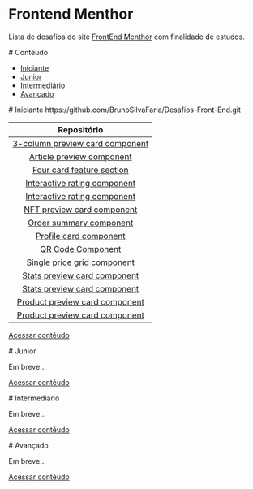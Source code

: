 
# Frontend Menthor

Lista de desafios do site [FrontEnd Menthor](https://www.frontendmentor.io/) com finalidade de estudos.


<a name="contéudo"> 
# Contéudo
</a>


- [Iniciante](#iniciante)
- [Junior](#junior)
- [Intermediário](#intermediário)
- [Avançado](#avançado)


<a name="iniciante"> 
# Iniciante 
</a>
https://github.com/BrunoSilvaFaria/Desafios-Front-End.git
<!-- https://github.com/BrunoSilvaFaria/Desafios-Front-End/tree/main/FrontEndMenthor/Newbie/ -->

|  Repositório   |
|:--------------:|
| [3-column preview card component](https://github.com/BrunoSilvaFaria/Desafios-Front-End/tree/main/FrontEndMenthor/Newbie/3-column-preview-card-component) |
| [Article preview component](https://github.com/BrunoSilvaFaria/Desafios-Front-End/tree/main/FrontEndMenthor/Newbie/article-preview-component-master)|
| [Four card feature section](https://github.com/BrunoSilvaFaria/Desafios-Front-End/tree/main/FrontEndMenthor/Newbie/four-card-feature-section-master)|
| [Interactive rating component](https://github.com/BrunoSilvaFaria/Desafios-Front-End/tree/main/FrontEndMenthor/Newbie/interactive-rating-component)|
| [Interactive rating component](https://github.com/BrunoSilvaFaria/Desafios-Front-End/tree/main/FrontEndMenthor/Newbie/interactive-rating-component)|
| [NFT preview card component](https://github.com/BrunoSilvaFaria/Desafios-Front-End/tree/main/FrontEndMenthor/Newbie/nft-preview-card-component)|
| [Order summary component](https://github.com/BrunoSilvaFaria/Desafios-Front-End/tree/main/FrontEndMenthor/Newbie/order-summary-component)  |
| [Profile card component](https://github.com/BrunoSilvaFaria/Desafios-Front-End/tree/main/FrontEndMenthor/Newbie/profile-card-component-) |
| [QR Code Component](https://github.com/BrunoSilvaFaria/Desafios-Front-End/tree/main/FrontEndMenthor/Newbie/qr-code-component) |
| [Single price grid component](https://github.com/BrunoSilvaFaria/Desafios-Front-End/tree/main/FrontEndMenthor/Newbie/single-price-component-master) |
| [Stats preview card component](https://github.com/BrunoSilvaFaria/Desafios-Front-End/tree/main/FrontEndMenthor/Newbie/stats-preview-card-component)|
| [Stats preview card component](https://github.com/BrunoSilvaFaria/Desafios-Front-End/tree/main/FrontEndMenthor/Newbie/stats-preview-card-component)|
|[Product preview card component](https://github.com/BrunoSilvaFaria/Desafios-Front-End/tree/main/FrontEndMenthor/Newbie/product-preview-card-component) |
|[Product preview card component](https://github.com/BrunoSilvaFaria/Desafios-Front-End/tree/main/FrontEndMenthor/Newbie/product-preview-card-component) |



[Acessar contéudo](#contéudo)

<a name="junior"> 
# Junior
</a>

Em breve...


[Acessar contéudo](#contéudo)

<a name="intermediário"> 
# Intermediário
</a>

Em breve...

[Acessar contéudo](#contéudo)

<a name="avançado"> 
# Avançado
</a>

Em breve...

[Acessar contéudo](#contéudo)
